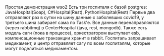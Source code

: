 Простая демонстрация wso2
Есть три госпиталя с базой postgres: JavaHospital(Soap), C#Hospital(Rest), PythonHospital(Rest)
Первые два отправляют раз в сутки на шину данные о заболевших covid19, у третьего шина забирает сама по Task'е.
Все данные перенаправляются (через rabbitmq) в CenterHospital (java, rest, mongodb). 
Также есть модель саги (пока в процессе), оркестратором выступает esb, компенсационные транзакции хранит в rabbit.
Госпиталь запрашивает медикамент, и центр отправляет сагу по всем госпиталям, которые могут поделиться медикаментом.

